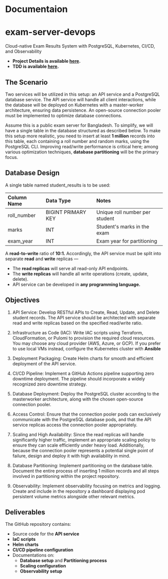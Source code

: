 # Documentaion 
# exam-server-devops
Cloud-native Exam Results System with PostgreSQL, Kubernetes, CI/CD, and Observability
- **Project Details is available [here](docs/task-details/DevOps%20Task%20Details.pdf).**
- **TDD is available [here](docs/task-details/Documentation.pdf).**

## The Scenario

Two services will be utilized in this setup: an API service and a PostgreSQL database service.
The API service will handle all client interactions, while the database will be deployed on
Kubernetes with a master-worker architecture, ensuring data persistence. An open-source
connection pooler must be implemented to optimize database connections.

Assume this is a public exam server for Bangladesh. To simplify, we will have a single table
in the database structured as described below. To make this setup more realistic, you need
to insert at least **1 million** records into this table, each containing a roll number and random
marks, using the PostgreSQL CLI. Improving read/write performance is critical here; among
various optimization techniques, **database partitioning** will be the primary focus.


## Database Design

A single table named student_results is to be used:

| Column Name | Data Type | Notes |
|:----------|:----------|:----------|
| roll_number  | BIGINT PRIMARY KEY  | Unique roll number per student  |
| marks  | INT  | Student's marks in the exam  |
| exam_year  | INT  | Exam year for partitioning  |

A **read-to-write** ratio of **10:1.** Accordingly, the API service must be split into
separate **read** and **write** replicas —

- The **read replicas** will serve all read-only API endpoints.
- The **write replicas** will handle all write operations (create, update, delete).
- API service can be developed in **any programming language.**


## Objectives

1. API Service:
Develop RESTful APIs to Create, Read, Update, and Delete student
records. The API service should be architected with separate read and write replicas
based on the specified read/write ratio.

2. Infrastructure as Code (IAC): 
Write IAC scripts using Terraform, CloudFormation,
or Pulomi to provision the required cloud resources. You may choose any cloud
provider (AWS, Azure, or GCP). If you prefer to use local VMs instead, configure the
Kubernetes cluster with **Ansible**

3. Deployment Packaging: 
Create Helm charts for smooth and efficient deployment
of the API service.

4. CI/CD Pipeline: 
Implement a GitHub Actions pipeline supporting zero downtime
deployment. The pipeline should incorporate a widely recognized zero downtime
strategy.

5. Database Deployment: 
Deploy the PostgreSQL cluster according to the masterworker architecture, along with the chosen open-source connection pooler.

6. Access Control: 
Ensure that the connection pooler pods can exclusively
communicate with the PostgreSQL database pods, and that the API service replicas
access the connection pooler appropriately.

7. Scaling and High Availability: 
Since the read replicas will handle significantly higher
traffic, implement an appropriate scaling policy to ensure they can scale efficiently
under heavy load. Additionally, because the connection pooler represents a
potential single point of failure, design and deploy it with high availability in mind.

8. Database Partitioning:
Implement partitioning on the database table. Document the
entire process of inserting 1 million records and all steps involved in partitioning
within the project repository.

9. Observability: 
Implement observability focusing on metrics and logging. Create
and include in the repository a dashboard displaying pod persistent volume metrics
alongside other relevant metrics.


## Deliverables

The GitHub repository contains:

- Source code for the **API service**
- **IaC scripts**
- **Helm charts**
- **CI/CD pipeline configuration**
- Documentations on:
  - **Database setup** and **Partitioning process**
  - **Scaling configuration**
  - **Observability setup**
